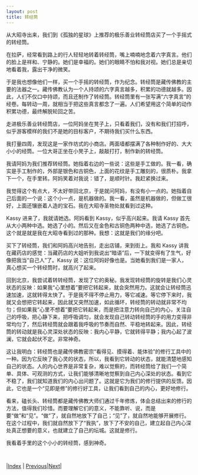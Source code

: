 ```yaml
---
layout: post
title: 转经筒
---
```


从大昭寺出来，我们到《孤独的星球》上推荐的极乐善业转经筒店买了一个手摇式的转经筒。

在拉萨，经常看到路上的行人轻轻地转着转经筒，嘴上喃喃地念着六字真言。他们的脸上是祥和、宁静的。她们是幸福的。她们的眼睛不怕和我对视。她们总是亲切地看着我，露出干净的微笑。

于是我也想像他们一样，买一个手摇的转经筒，作为纪念。转经筒是藏传佛教的主要的法器之一。藏传佛教认为一个人持颂的六字真言越多，积累的功德就越多。因此，人们不仅口中持颂，而且还制作了转经筒。转经筒里有一张写满“六字真言”的经卷。每转动一周，就相当于把这些真言都念了一遍。人们希望用这个简单的动作积累功德，最终解脱轮回之苦。

走进极乐善业转经筒店，一位阿妈坐在凳子上，只看着我们，没有和我们打招呼，似乎游客模样的我们不是她的目标客户，不期待我们买什么东西。

我打量四周，发现这是一家作坊式的小商店。两面墙都摆满了各种制作好的、大大小小的经筒。一位大哥正坐在小凳子上，敲敲打打，制作新的转经筒。

我请阿妈为我们推荐转经筒。她指着右边的一些说：这些是手工做的。我一看，确实是手工制作的，外部是银色和古铜色，上面的花纹是手工雕刻的，很质朴。我拿下一个，在手里转。阿妈笑着对我说：错了，是顺时针。我赶紧换过来。

我觉得这个有点大，不太好带回北京，于是就问阿妈，有没有小一点的。她指着自己后面的一个说：这个小一点，是机器做的。我一看，虽然是机器做的，但做工很好，上面还镶嵌着人造的宝石。我在大昭寺圣物处就看到过这种。

Kassy 进来了，我就请她选。阿妈看到 Kassy，似乎高兴起来。我请 Kassy 首先从大小两种中选。她选了小的。然后又在金色和古铜色两种中选，她选了古铜色。这个就是就是我在大昭寺看到过的那种。我想：这就是我们的缘分吧。

买下了转经筒，我们和阿妈高兴地告别，走出店铺，来到街上。我和 Kassy 讲我在藏药店的感觉：当藏药店的大姐听到我说出“暗语”后，一下就变得有了生气，好像把我当“自己人”了。Kassy 说：这位阿妈好像也是。当她看到我们是一家人，真心想买一个转经筒时，就高兴了起来。

回到北京，我尝试着转转经筒，发现了它的奥秘。我发现转经筒的旋转是我们心灵状态的反映：如果我“心里想着”要把它转起来，就会突然用力。这就会让转经筒迅速加速，这就转得太快了。于是我不得不停止用力，等它减速。等它停下来时，我就又会想把它转起来，因此就又突然加速，如此循环，转经筒的转动就非常不均匀；但如果我“心里不想着”要把它转起来，而是把注意力转向自己的内心，关注自己的呼吸，把心静下来，把呼吸调匀，就会发现自己转动转经筒的手的用力变得非常均匀了，然后转经筒就会跟着我呼吸的节奏而自然、平稳地转起来。因此，转经筒的转动就是我心灵深处状态的反映：我内心平静，它就转得平静；我内心起了波澜，它就会起伏不定。非常神奇。

这让我明白：转经筒也是藏传佛教密宗“看得见、摸得着、能体验”的修行工具中的一种。因为它反映了我心灵的状态，所以，我看到它转动的状态，就能清楚地感知自己的状态。人的内心世界是非常复杂，难以觉察的，而转经筒给了我们一个简单、具体、可观测的方式，让我们能够清晰地觉察到自己内心深处的状态。看到它不稳了，我们就知道我们的内心出问题了。这就是它为我们的修行提供的反馈。因此，它也是一个“见即是修”的修行好工具，让我们看到自己的内心，更好地修行。

看来，磕长头、转经筒都是藏传佛教大师们通过千年修炼，体会总结出来的修行的方法，值得我们珍惜。而要理解它们的意义，不能靠听、说，而是要“做”和“见”。“做”了，就自然地放下了自己；“见”了，就自然地能够开展修行。在这个过程中，我们就自然放下了“我执”，放下了不安的自己，建立起自己内心深处真正想要的意义，也就建立了自己的坛城。这就是修行。

我看着手里的这个小小的转经筒，感到神奇。

<br/>

|[Index](../) | [Previous](22-chaoshen)|[Next](24-liangf)|

